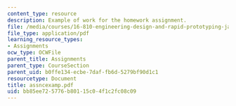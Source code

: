 ```yaml
---
content_type: resource
description: Example of work for the homework assignment.
file: /media/courses/16-810-engineering-design-and-rapid-prototyping-january-iap-2007/bb85ee725776b80115c04f1c2fc08c09_assncexamp.pdf
file_type: application/pdf
learning_resource_types:
- Assignments
ocw_type: OCWFile
parent_title: Assignments
parent_type: CourseSection
parent_uid: b0ffe134-ecbe-7daf-fb6d-5279bf90d1c1
resourcetype: Document
title: assncexamp.pdf
uid: bb85ee72-5776-b801-15c0-4f1c2fc08c09
---
```

